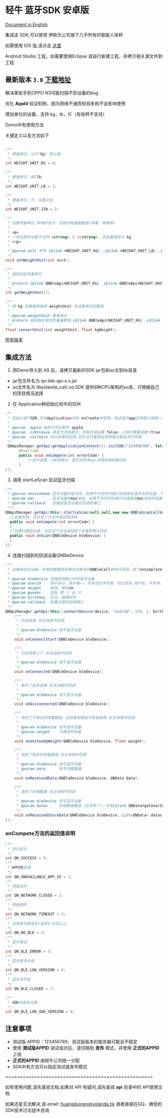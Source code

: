 
# 轻牛 蓝牙SDK 安卓版

[Document in English](https://github.com/YolandaQingniu/qn-ble-sdk-android/blob/master/README_en.md)

集成该 SDK,可以使用 伊欧乐公司旗下几乎所有的智能人体秤

如需使用 IOS 版,请点击 [这里](https://github.com/YolandaQingniu/qn-ble-sdk-ios)

Android Studio 工程，如需要使用Eclipse 请自行新建工程，并拷贝相关源文件到工程

## 最新版本 `3.0` [下载地址](https://github.com/YolandaQingniu/qn-ble-sdk-android/releases/download/3.0/qn-ble-sdk-android-3.0.zip)

解决某些手机OPPO N3可能扫描不到设备的bug

优化 **AppId** 验证机制，因为网络不通而校验失败不会影响使用

增加单位的设置，支持 kg，lb，斤（有些秤不支持）

Demo中有使用方法

关键定义以及方法如下

```java

/**
 * 重量单位，公斤(kg) 默认值
 */
int WEIGHT_UNIT_KG = 0;

/**
 * 重量单位，磅(lb)
 */
int WEIGHT_UNIT_LB = 1;

/**
 * 重量单位，斤，设置之后
 */
int WEIGHT_UNIT_JIN = 2;

/**
 * 设置测量单位,秤端的显示，包括所有重量数值(体重，骨量等)
 *
 * <p>
 * 一些旧款的设备不支持 <strong> 斤 </strong> ,则设备端显示 kg
 * </p>
 *
 * @param unit 参考 {@link #WEIGHT_UNIT_KG} ,{@link #WEIGHT_UNIT_LB} ,{@link #WEIGHT_UNIT_JIN}
 */
void setWeightUnit(int unit);

/**
 * 返回当前测量单位
 *
 * @return {@link QNBleApi#WEIGHT_UNIT_KG} ,{@link QNBleApi#WEIGHT_UNIT_LB} ,{@link QNBleApi#WEIGHT_UNIT_JIN}
 */
int getWeightUnit();

/**
 * 把 kg 的数值转换成 weightUnit 所设置单位的数值
 *
 * @param weightUnit 重量单位
 * @return 返回指定单位的重量数值 {@link QNBleApi#WEIGHT_UNIT_KG} ,{@link QNBleApi#WEIGHT_UNIT_LB} ,{@link QNBleApi#WEIGHT_UNIT_JIN}
 */
float convertUnit(int weightUnit, float kgWeight);

```


[所有版本](https://github.com/YolandaQingniu/qn-ble-sdk-android/releases)

## 集成方法

1. 把Demo导入到 AS 后，请拷贝最新的SDK jar包和so文到lib目录
  * jar包文件名为 qn-ble-api-x.x.jar
  * so文件名为 libyolanda_calc.so,SDK 提供8种CPU架构的so库，可根据自己的项目情况选择

2. 在 Application种初始化轻牛的SDK
```java
/**
 * 初始化轻牛SDK,仅在Application中的 onCreate中调用，保证每次app实例都只调用一次。调用这个方法时，尽量要联网
 *
 * @param  AppId 由轻牛所分配的 appId
 * @param  isRelease 是否为开发模式，开发时清设置 false，上线时需要设置为true
 * @param  callback 执行结果的回调,轻牛会尽量保证各种情况都会进行回调
 */
 QNApiManager.getApi(getApplicationContext()).initSDK("123456789", false, new QNResultCallback() {
      @Override
      public void onCompete(int errorCode) {
          //执行结果，为0则成功，其它则参考api文档的种的错误码
      }
});
```

3. 调用 startLeScan 启动蓝牙扫描
```java
/**
 * @param deviceName 蓝牙设备的蓝牙名，如果不为空则扫描只扫描指定蓝牙名的设备，为空则不限定
 * @param mac        蓝牙设备的mac地址，如果不为空则扫描只扫描指定mac地址的设备，为空则不限定
 * @param callback   扫描到蓝牙设备后回调的接口
 **/
QNApiManager.getApi(this).startLeScan(null,null,new new QNBleScanCallback() {
  //如果失败，会在这个方法中返回错误码
  public void onCompete(int errorCode) {
  }
  //如果扫描到设备，会在这个方法返回这个设备的相关信息
  public void onScan(QNBleDevice bleDevice) {
  }
});
```

4. 连接扫描到的回调设备QNBleDevice
```java
/**
 * 连接指定的设备，所有的数据或连接状态都会在QNBleCall种进行回调。除了onComplete方法外，，其它的都会在主线程进行回调
 *
 * @param bleDevice 扫描回调接口中的蓝牙设备
 * @param userId    用户标识，用户唯一，传非空的字符串，可以使用 用户名，手机号，邮箱等其它标识
 * @param height    身高，单位cm
 * @param gender    性别 男：1 女：0
 * @param birthday  生日，精确到天
 * @param callback  称重过程的回调接口
 */
QNApiManager.getApi(this).connectDevice(device, "userId", 170, 1, birthday, new new QNBleCallback() {
    /**
     * 开始连接 在主线程中回调
     *
     * @param bleDevice 轻牛蓝牙设备
     */
    void onConnectStart(QNBleDevice bleDevice);

    /**
     * 已经连接上了 在主线程中回调
     *
     * @param bleDevice 轻牛蓝牙设备
     */
    void onConnected(QNBleDevice bleDevice);

    /**
     * 断开了蓝牙连接 在主线程中回调
     *
     * @param bleDevice 轻牛蓝牙设备
     */
    void onDisconnected(QNBleDevice bleDevice);

    /**
     * 收到了不稳定的体重数据，在称重前期会不断被调用 在主线程中回调
     *
     * @param bleDevice 轻牛蓝牙设备
     * @param weight    不稳定的体重
     */
    void onUnsteadyWeight(QNBleDevice bleDevice, float weight);

    /**
     * 收到了稳定的测量数据 在主线程中回调
     *
     * @param bleDevice 轻牛蓝牙设备
     * @param data      轻牛测量数据
     */
    void onReceivedData(QNBleDevice bleDevice, QNData data);

    /**
     * 收到了存储数据 在主线程中回调
     *
     * @param bleDevice 轻牛蓝牙设备
     * @param datas     存储数据数组（包含多个），可用{@link QNData#getUserId()}判断是哪个用户的数据
     */
    void onReceivedStoreData(QNBleDevice bleDevice, List<QNData> datas);
});
```

### onCompete方法的返回值说明

```java
/**
 * 执行成功
 */
int QN_SUCCESS = 0;
/**
 * APPID失效
 */
int QN_UNAVAILABLE_APP_ID = 1;
/**
 * 网络没开
 */
int QN_NETWORK_CLOSED = 2;
/**
 * 网络超时
 */
int QN_NETWORK_TIMEOUT = 3;
/**
 * 没有底功耗蓝牙(蓝牙4.0及以上)
 */
int QN_NO_BLE = 4;
/**
 * 蓝牙错误
 */
int QN_BLE_ERROR = 5;
/**
 * 蓝牙版本太低
 */
int QN_BLE_LOW_VERSION = 6;
/**
 * 蓝牙未开启
 */
int QN_BLE_CLOSED = 7;

/**
 * SDK的版本过低
 */
int QN_BLE_LOW_SDK_VERSION = 8;
```

## 注意事项

* 测试版 APPID：123456789，测试版版本的服务器可能会不稳定
* 使用 **测试版APPID** 调试成功后，请切换到 **发布** 模式，并使用 **正式的APPID** 上线
* **正式的APPID** 由轻牛公司统一分配
* SDK中有方法可以指定测试或发布模式

===================================================

如有使用问题,请先查阅文档,如果对 API 有疑问,请先查阅 **api** 目录中的 API使用文档

如果还是无法解决,请 email: huangdunren@yolanda.hk 或者直接在QQ，微信的SDK技术讨论组中咨询
